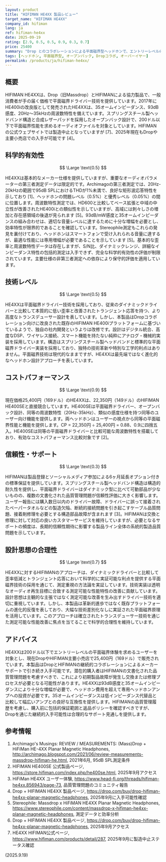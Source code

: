 ```yaml
---
layout: product
title: "HIFIMAN HE4XX 製品レビュー"
target_name: "HIFIMAN HE4XX"
company_id: hifiman
lang: ja
ref: hifiman-he4xx
date: 2025-09-19
rating: [2.9, 0.5, 0.5, 0.9, 0.3, 0.7]
price: 25400
summary: "Drop とのコラボレーションによる平面磁界型ヘッドホンで、エントリーレベルの平面磁界性能を提供するが品質管理に問題があります"
tags: [ヘッドホン, 平面磁界型, オープンバック, Dropコラボ, オーバーイヤー]
permalink: /products/ja/hifiman-he4xx/
---
```


## 概要

HIFIMAN HE4XXは、Drop（旧Massdrop）とHIFIMANによる協力製品で、一般消費者が手の届く価格で平面磁界ドライバー技術を提供しています。2017年にHE400iの改良版として発売されたHE4XXは、35オームインピーダンス、93dB感度、20Hz～35kHzの周波数特性を備えています。スプリングスチール製ヘッドバンド構造と合成レザーパッドを採用したオープンバック設計で、200ドル以下で平面磁界性能を求めるオーディオファイルを対象としています。HIFIMANの公式ウェブサイトでは製造中止となっていますが [7]、2025年現在もDropや主要小売店での入手が可能です [4]。

## 科学的有効性

$$ \Large \text{0.5} $$

HE4XXは基本的なメーカー仕様を提供していますが、重要なオーディオパラメーターの第三者測定データは限定的です。Archimagoの第三者測定では、20Hz-20kHzの範囲で95dB SPLにおけるTHDが1%未満で、良好な矩形波応答特性を示しており [1]、ヘッドホンの問題レベル（0.5%）と優秀レベル（0.05%）の間に位置します。周波数特性測定では、HD600と比較してベース拡張と中域の中立性が改善されたHE400iとの類似性を示していますが、高域には刺々しさの増加と存在感領域の後退が見られます [5]。93dB/mW感度と35オームインピーダンスの組み合わせは、適切な音量レベルに達するために十分な増幅を必要とし、効率特性が限界的であることを確認しています。Stereophile測定もこれらの発見を裏付けており、ヘッドホンはスマートフォンで受け入れられる音量に達するが、最適な性能には専用増幅が必要であることを示しています [5]。基本的な歪率と周波数特性データは存在しますが、S/N比、ダイナミックレンジ、詳細なインピーダンス特性の包括的測定は入手できず、完全な科学的有効性の評価が制限されています。主要仕様の非第三者測定への依存により保守的評価を適用しています。

## 技術レベル

$$ \Large \text{0.5} $$

HE4XXは平面磁界ドライバー技術を採用しており、従来のダイナミックドライバーと比較して本質的に低い歪率と改善されたトランジェント応答を持つ、より高度なトランスデューサー設計を表しています。しかし、本製品はDropコラボレーション向けに改良された既存のHIFIMAN HE400iプラットフォームに基づいているようで、独自の社内開発というよりは改修です。設計はデジタル統合、高度なDSP、ワイヤレス接続、スマート機能を持たない純粋にアナログ・機械的実装を採用しています。構造はスプリングスチール製ヘッドバンドと標準的な平面磁界ドライバー実装を採用しており、独特の技術革新や特別な工学的利点はありません。平面磁界技術は現代的なままですが、HE4XXは最先端ではなく進化的なヘッドホン設計アプローチを表しています。

## コストパフォーマンス

$$ \Large \text{0.9} $$

現在価格25,400円（169ドル）のHE4XXは、22,350円（149ドル）のHIFIMAN HE400SEと直接競合しています。HE400SEは平面磁界ドライバー、オープンバック設計、同等の周波数特性（20Hz-35kHz）、類似の感度仕様を持つ同等のユーザー向け機能を提供します。両ヘッドホンはユーザーの視点から同等の平面磁界性能と機能を提供します。CP = 22,350円 ÷ 25,400円 = 0.88、0.9に四捨五入。HE400SEは同等の平面磁界ドライバーと比較可能な周波数特性を搭載しており、有効なコストパフォーマンス比較対象です [2]。

## 信頼性・サポート

$$ \Large \text{0.3} $$

HIFIMANは製品登録とソーシャルメディア参加による6ヶ月延長オプション付きの標準保証を提供しています。スプリングスチール製ヘッドバンド構造は構造的耐久性を提供し、平面磁界ドライバーはダイナミック型に比べて可動部品が少ないものの、複数の文書化された品質管理問題が信頼性評価に大きく影響します。ユーザー報告には購入数日以内のドライバー故障、ドライバーに誤って接着されたペーパータオルなどの製造欠陥、断続的接続問題を引き起こすケーブル品質問題、接着剤修理を必要とする構造部品故障が含まれます [3]。HIFIMANは交換と修理に対して対応の良いカスタマーサービスを維持していますが、必要となるサポートの頻度は、長期的信頼性期待に影響する製品ライン全体の系統的製造品質問題を示しています。

## 設計思想の合理性

$$ \Large \text{0.7} $$

HE4XXに対するHIFIMANのアプローチは、ダイナミックドライバーと比較して歪率低減とトランジェント応答において科学的に実証可能な利点を提供する平面磁界技術の採用を通じて、測定重視の方法論を実証しています。技術実装は透明なオーディオ再生目標に合致する測定可能な性能特性の改善に貢献しています。設計思想は主観的な主張ではなく測定可能な改善を生み出すドライバー技術を適切に重視しています。しかし、本製品は革新的進歩ではなく既存プラットフォームの進化的反復を表しており、大幅な技術差別化なしに実証された平面磁界原理を活用しています。このアプローチは確立されたトランスデューサー技術を通じた測定可能な性能改善に焦点を当てることで科学的合理性を維持しています。

## アドバイス

HE4XXは200ドル以下でエントリーレベルの平面磁界体験を求めるユーザーを対象とし、現在DropやHIFIMAN主要小売店で25,400円（169ドル）で販売されています。本製品はDropとHIFIMANの継続的コラボレーションによるメーカーサポートで引き続き入手可能です。潜在的購入者はHIFIMANの文書化された品質管理問題を考慮すべきで、これにより初期製品故障が発生し交換または修理プロセスが必要となる可能性があります。HE4XXは93dB感度と35オームインピーダンスにより十分な増幅が必要で、ヘッドホン費用を超えて専用ヘッドホンアンプへの投資が必要です。35オームインピーダンスは低インピーダンス代替品と比較して幅広いアンプとの良好な互換性を提供します。HIFIMANの品質管理履歴を考慮し、購入前に包括的保証範囲と返品ポリシーを確認すべきですが、Dropを通じた継続的入手可能性は合理的なサポート見通しを提供します。

## 参考情報

1. Archimago's Musings: REVIEW / MEASUREMENTS: (Mass)Drop + HiFiMan HE-4XX Planar Magnetic Headphones, http://archimago.blogspot.com/2021/06/review-measurements-massdrop-hifiman-he.html, 2021年6月, 95dB SPL測定条件
2. HIFIMAN HE400SE 公式製品ページ, https://store.hifiman.com/index.php/he400se.html, 2025年9月アクセス
3. HiFiMan HE4XX ユーザー体験, https://www.head-fi.org/threads/hifiman-he4xx.856943/page-73, 品質管理問題のコミュニティ報告
4. Drop + HIFIMAN HE4XX 製品ページ, https://drop.com/buy/drop-hifiman-he4xx-planar-magnetic-headphones, 2025年9月に入手可能性確認
5. Stereophile: Massdrop x HiFiMAN HE4XX Planar Magnetic Headphones, https://www.stereophile.com/content/massdrop-x-hifiman-he4xx-planar-magnetic-headphones, 測定データと効率分析
6. Drop + HIFIMAN HE4XX 製品ページ, https://drop.com/buy/drop-hifiman-he4xx-planar-magnetic-headphones, 2025年9月アクセス
7. HE4XX HIFIMAN公式ページ, https://www.hifiman.com/products/detail/287, 2025年9月に製造中止ステータス確認

(2025.9.19)